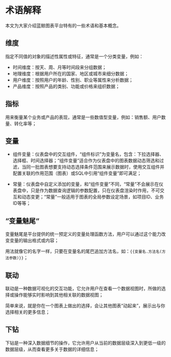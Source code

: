 # 术语解释

本文为大家介绍蓝鲸图表平台特有的一些术语和基本概念。

## 维度

指定不同值的对象的描述性属性或特征，通常是一个分类变量，例如：

- 时间维度：按天、周、月等时间段来分组数据；
- 地理维度：根据用户所在的国家、地区或城市来细分数据；
- 用户维度：按照用户的年龄、性别、职业等属性来分析数据；
- 产品维度：按照产品的类别、功能或价格来组织数据；

## 指标

用来衡量某个业务或产品的表现，通常是一些数值型变量，例如：销售额、用户数量、转化率等；

## 变量

- 组件变量：仪表盘中的交互组件，“组件标识”为变量名，包含：下拉选择器、选择框、时间选择器；“组件变量”适合作为仪表盘中的图表数据动态筛选和过滤，当同一批图表想要支持动态选择条件范围来展示数据时，使用交互组件并配置关联的作用范围（图表）或SQL中引用“组件变量”即可满足；


- 常量：仪表盘中自定义添加的变量，和“组件变量”不同，“常量”不会展示在仪表盘中，只是作为数据查询逻辑的参数配置，只在仪表盘渲染时作用，不可交互和动态变更；“常量”一般适用于图表的全局参数设定场景，如项目ID、业务ID等等；

## “变量魅尾“

变量魅尾是平台提供的统一预定义的变量处理函数方法，用户可以通过这个能力改变变量的输出格式或内容；

用法就像它的名字一样，只要在变量名的尾巴追加方法名，如：`{{变量名.方法名(方法参数)}}`；

## 联动

联动是一种数据可视化的交互功能，它允许用户在查看一个数据视图时，所做的选择或操作能够实时影响到其他相关联的数据视图；

简单来说，就是你在一个图表上做出的选择，会让其他图表“动起来”，展示出与你选择相关的更多信息；

## 下钻

下钻是一种深入数据细节的操作，它允许用户从当前的数据层级深入到更低一级的数据层级，从而查看更多关于数据的详细信息；
